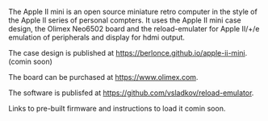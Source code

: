 The Apple II mini is an open source miniature retro computer in the style of the Apple II series of personal compters. It uses the Apple II mini case design, the Olimex Neo6502 board and the reload-emulater for Apple II/+/e emulation of peripherals and display for hdmi output.

The case design is published at https://berlonce.github.io/apple-ii-mini. (comin soon)

The board can be purchased at https://www.olimex.com.

The software is publisfed at https://github.com/vsladkov/reload-emulator.

Links to pre-built firmware and instructions to load it comin soon.
